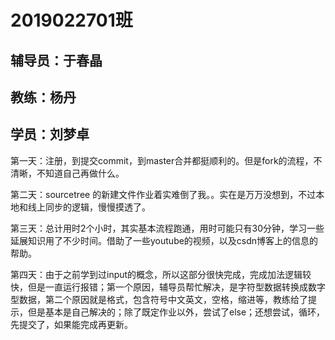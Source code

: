 # 2019022701班
## 辅导员：于春晶

## 教练：杨丹

## 学员：刘梦卓

第一天：注册，到提交commit，到master合并都挺顺利的。但是fork的流程，不清晰，不知道自己再做什么。

第二天：sourcetree 的新建文件作业着实难倒了我。。实在是万万没想到，不过本地和线上同步的逻辑，慢慢摸透了。

第三天：总计用时2个小时，其实基本流程跑通，用时可能只有30分钟，学习一些延展知识用了不少时间。借助了一些youtube的视频，以及csdn博客上的信息的帮助。

第四天：由于之前学到过input的概念，所以这部分很快完成，完成加法逻辑较快，但是一直运行报错；第一个原因，辅导员帮忙解决，是字符型数据转换成数字型数据，第二个原因就是格式，包含符号中文英文，空格，缩进等，教练给了提示，但是基本是自己解决的；除了既定作业以外，尝试了else；还想尝试，循环，先提交了，如果能完成再更新。
